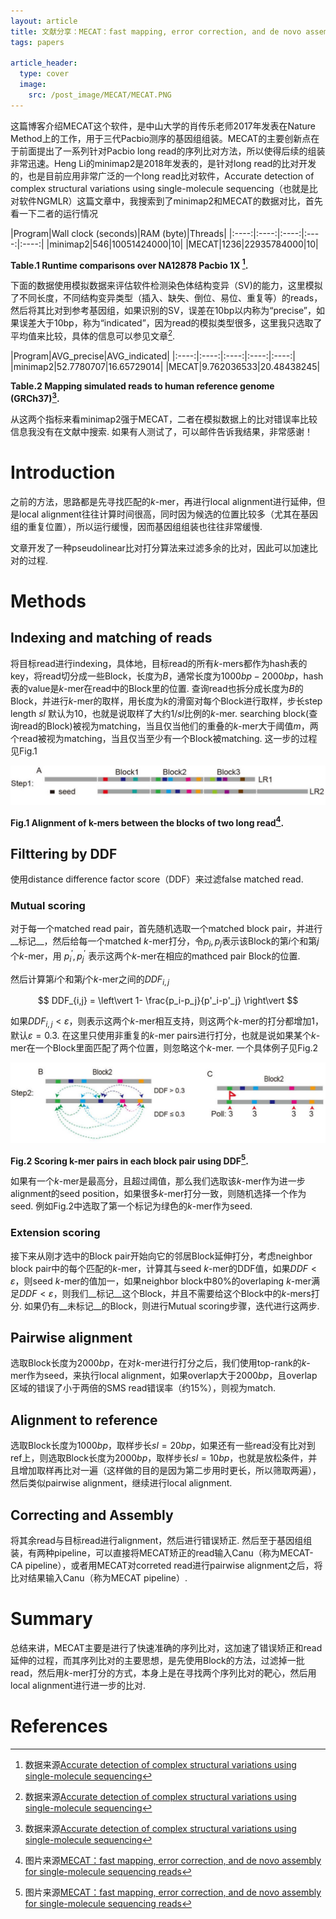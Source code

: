 ```yaml
---
layout: article
title: 文献分享：MECAT：fast mapping, error correction, and de novo assembly for single-molecule sequencing reads
tags: papers

article_header:
  type: cover
  image: 
    src: /post_image/MECAT/MECAT.PNG
---
```


这篇博客介绍MECAT这个软件，是中山大学的肖传乐老师2017年发表在Nature Method上的工作，用于三代Pacbio测序的基因组组装。MECAT的主要创新点在于前面提出了一系列针对Pacbio long read的序列比对方法，所以使得后续的组装非常迅速。<!--more-->Heng Li的minimap2是2018年发表的，是针对long read的比对开发的，也是目前应用非常广泛的一个long read比对软件，Accurate detection of complex structural variations using single-molecule sequencing（也就是比对软件NGMLR）这篇文章中，我搜索到了minimap2和MECAT的数据对比，首先看一下二者的运行情况

|Program|Wall clock (seconds)|RAM (byte)|Threads|
|:----:|:----:|:----:|:----:|:----:|
|minimap2|546|10051424000|10|
|MECAT|1236|22935784000|10|

__Table.1 Runtime comparisons over NA12878 Pacbio 1X [^1].__

下面的数据使用模拟数据来评估软件检测染色体结构变异（SV)的能力，这里模拟了不同长度，不同结构变异类型（插入、缺失、倒位、易位、重复等）的reads，然后将其比对到参考基因组，如果识别的SV，误差在10bp以内称为“precise”，如果误差大于10bp，称为“indicated”，因为read的模拟类型很多，这里我只选取了平均值来比较，具体的信息可以参见文章[^1].

|Program|AVG_precise|AVG_indicated|
|:----:|:----:|:----:|:----:|:----:|
|minimap2|52.7780707|16.65729014|
|MECAT|9.762036533|20.48438245|

__Table.2 Mapping simulated reads to human reference genome (GRCh37)[^1].__

从这两个指标来看minimap2强于MECAT，二者在模拟数据上的比对错误率比较信息我没有在文献中搜索. 如果有人测试了，可以邮件告诉我结果，非常感谢！

# Introduction

之前的方法，思路都是先寻找匹配的${k}$-mer，再进行local alignment进行延伸，但是local alignment往往计算时间很高，同时因为候选的位置比较多（尤其在基因组的重复位置），所以运行缓慢，因而基因组组装也往往非常缓慢.

文章开发了一种pseudolinear比对打分算法来过滤多余的比对，因此可以加速比对的过程.

# Methods

## Indexing and matching of reads

将目标read进行indexing，具体地，目标read的所有${k}$-mers都作为hash表的key，将read切分成一些Block，长度为${B}$，通常长度为${1000bp - 2000bp}$，hash表的value是${k}$-mer在read中的Block里的位置. 查询read也拆分成长度为${B}$的Block，并进行${k}$-mer的取样，用长度为${k}$的滑窗对每个Block进行取样，步长step length ${sl}$ 默认为${10}$，也就是说取样了大约${1/sl}$比例的${k}$-mer. searching block(查询read的Block)被视为matching，当且仅当他们的重叠的${k}$-mer大于阈值${m}$，两个read被视为matching，当且仅当至少有一个Block被matching. 这一步的过程见Fig.1

<p align="center">
    <img src="/post_image/MECAT/indexing_matching.jpg">
</p>

__Fig.1 Alignment of k-mers between the blocks of two long read[^2].__

## Filttering by DDF

使用distance difference factor score（DDF）来过滤false matched read.

### Mutual scoring

对于每一个matched read pair，首先随机选取一个matched block pair，并进行__标记__，然后给每一个matched ${k}$-mer打分，令${p_i,p_j}$表示该Block的第${i}$个和第${j}$个${k}$-mer，用     ${p^{\prime} _{i},p^{\prime} _{j}}$
表示这两个${k}$-mer在相应的mathced pair Block的位置.

然后计算第${i}$个和第${j}$个${k}$-mer之间的${DDF_{i,j}}$

<center>$$
DDF_{i,j} = \left\vert 1- \frac{p_i-p_j}{p'_i-p'_j} \right\vert
$$</center>

如果${DDF_{i,j}<\varepsilon}$，则表示这两个${k}$-mer相互支持，则这两个${k}$-mer的打分都增加${1}$，默认${\varepsilon=0.3}$. 在这里只使用非重复的${k}$-mer pairs进行打分，也就是说如果某个${k}$-mer在一个Block里面匹配了两个位置，则忽略这个${k}$-mer. 一个具体例子见Fig.2

<p align="center">
    <img src="/post_image/MECAT/mutual_score.jpg">
</p>

__Fig.2 Scoring k-mer pairs in each block pair using DDF[^2].__

如果有一个${k}$-mer是最高分，且超过阈值，那么我们选取该${k}$-mer作为进一步alignment的seed position，如果很多${k}$-mer打分一致，则随机选择一个作为seed. 例如Fig.2中选取了第一个标记为绿色的${k}$-mer作为seed.

### Extension scoring

接下来从刚才选中的Block pair开始向它的邻居Block延伸打分，考虑neighbor block pair中的每个匹配的${k}$-mer，计算其与seed ${k}$-mer的DDF值，如果${DDF<\varepsilon}$，则seed ${k}$-mer的值加一，如果neighbor block中${80\%}$的overlaping ${k}$-mer满足${DDF<\varepsilon}$，则我们__标记__这个Block，并且不需要给这个Block中的${k}$-mers打分. 如果仍有__未标记__的Block，则进行Mutual scoring步骤，迭代进行这两步.

## Pairwise alignment

选取Block长度为${2000bp}$，在对${k}$-mer进行打分之后，我们使用top-rank的${k}$-mer作为seed，来执行local alignment，如果overlap大于${2000bp}$，且overlap区域的错误了小于两倍的SMS read错误率（约${ 15\%}$），则视为match.

## Alignment to reference

选取Block长度为${1000bp}$，取样步长${sl=20bp}$，如果还有一些read没有比对到ref上，则选取Block长度为${2000bp}$，取样步长${sl=10bp}$，也就是放松条件，并且增加取样再比对一遍（这样做的目的是因为第二步用时更长，所以筛取两遍），然后类似pairwise alignment，继续进行local alignment.

## Correcting and Assembly

将其余read与目标read进行alignment，然后进行错误矫正. 然后至于基因组组装，有两种pipeline，可以直接将MECAT矫正的read输入Canu（称为MECAT-CA pipeline），或者用MECAT对correted read进行pairwise alignment之后，将比对结果输入Canu（称为MECAT pipeline）.

# Summary

总结来讲，MECAT主要是进行了快速准确的序列比对，这加速了错误矫正和read延伸的过程，而其序列比对的主要思想，是先使用Block的方法，过滤掉一批read，然后用${k}$-mer打分的方式，本身上是在寻找两个序列比对的靶心，然后用local alignment进行进一步的比对.

# References
[^1]:数据来源[Accurate detection of complex structural variations using single-molecule sequencing](https://www.nature.com/articles/s41592-018-0001-7)

[^2]:图片来源[MECAT：fast mapping, error correction, and de novo assembly for single-molecule sequencing reads](https://www.nature.com/articles/nmeth.4432)
